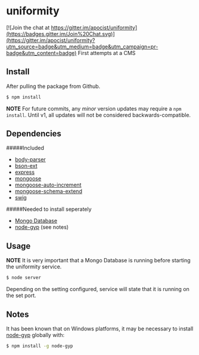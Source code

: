 # uniformity

[![Join the chat at https://gitter.im/apocist/uniformity](https://badges.gitter.im/Join%20Chat.svg)](https://gitter.im/apocist/uniformity?utm_source=badge&utm_medium=badge&utm_campaign=pr-badge&utm_content=badge)
First attempts at a CMS
## Install
After pulling the package from Github.
```sh
$ npm install
```
**NOTE** For future commits, any *minor* version updates may require a `npm install`. Until v1, all updates will not be considered backwards-compatible.
## Dependencies

#####Included
- [body-parser](https://www.npmjs.com/package/body-parser)
- [bson-ext](https://www.npmjs.com/package/bson-ext)
- [express](https://www.npmjs.com/package/express)
- [mongoose](https://www.npmjs.com/package/mongoose)
- [mongoose-auto-increment](https://www.npmjs.com/package/mongoose-auto-increment)
- [mongoose-schema-extend](https://www.npmjs.com/package/mongoose-schema-extend)
- [swig](https://www.npmjs.com/package/exprswigess)

#####Needed to install seperately
- [Mongo Database](https://www.mongodb.org/)
- [node-gyp](https://www.npmjs.com/package/node-gyp) (see notes)

## Usage

**NOTE** It is very important that a Mongo Database is running before starting the uniformity service.

```sh
$ node server
```

Depending on the setting configured, service will state that it is running on the set port.

## Notes
It has been known that on Windows platforms, it may be necessary to install [node-gyp](https://www.npmjs.com/package/node-gyp) globally with:
```sh
$ npm install -g node-gyp
```

